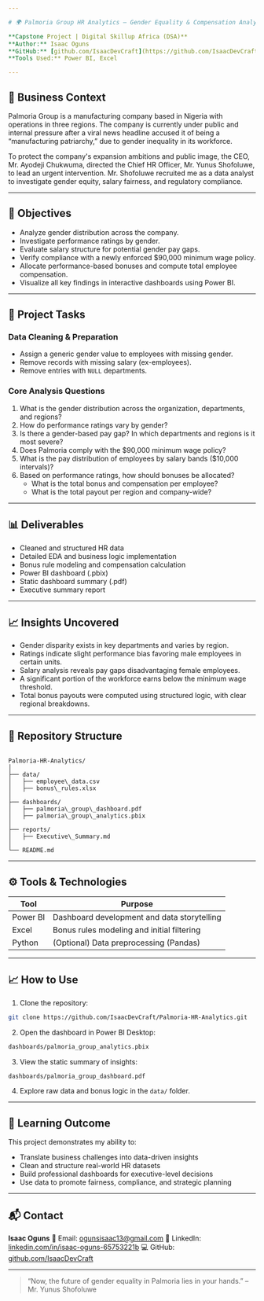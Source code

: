 ```yaml
---

# 🌍 Palmoria Group HR Analytics — Gender Equality & Compensation Analysis

**Capstone Project | Digital Skillup Africa (DSA)**  
**Author:** Isaac Oguns  
**GitHub:** [github.com/IsaacDevCraft](https://github.com/IsaacDevCraft)  
**Tools Used:** Power BI, Excel  

---
```


## 🏢 Business Context

Palmoria Group is a manufacturing company based in Nigeria with operations in three regions. The company is currently under public and internal pressure after a viral news headline accused it of being a “manufacturing patriarchy,” due to gender inequality in its workforce.

To protect the company's expansion ambitions and public image, the CEO, Mr. Ayodeji Chukwuma, directed the Chief HR Officer, Mr. Yunus Shofoluwe, to lead an urgent intervention. Mr. Shofoluwe recruited me as a data analyst to investigate gender equity, salary fairness, and regulatory compliance.

---

## 🎯 Objectives

- Analyze gender distribution across the company.  
- Investigate performance ratings by gender.  
- Evaluate salary structure for potential gender pay gaps.  
- Verify compliance with a newly enforced $90,000 minimum wage policy.  
- Allocate performance-based bonuses and compute total employee compensation.  
- Visualize all key findings in interactive dashboards using Power BI.  

---

## 🧾 Project Tasks

### Data Cleaning & Preparation

- Assign a generic gender value to employees with missing gender.  
- Remove records with missing salary (ex-employees).  
- Remove entries with `NULL` departments.  

### Core Analysis Questions

1. What is the gender distribution across the organization, departments, and regions?  
2. How do performance ratings vary by gender?  
3. Is there a gender-based pay gap? In which departments and regions is it most severe?  
4. Does Palmoria comply with the $90,000 minimum wage policy?  
5. What is the pay distribution of employees by salary bands ($10,000 intervals)?  
6. Based on performance ratings, how should bonuses be allocated?  
   - What is the total bonus and compensation per employee?  
   - What is the total payout per region and company-wide?  

---

## 📊 Deliverables

- Cleaned and structured HR data  
- Detailed EDA and business logic implementation  
- Bonus rule modeling and compensation calculation  
- Power BI dashboard (.pbix)  
- Static dashboard summary (.pdf)  
- Executive summary report  

---

## 📈 Insights Uncovered

- Gender disparity exists in key departments and varies by region.  
- Ratings indicate slight performance bias favoring male employees in certain units.  
- Salary analysis reveals pay gaps disadvantaging female employees.  
- A significant portion of the workforce earns below the minimum wage threshold.  
- Total bonus payouts were computed using structured logic, with clear regional breakdowns.  

---

## 📁 Repository Structure

```

Palmoria-HR-Analytics/
│
├── data/
│   ├── employee\_data.csv
│   ├── bonus\_rules.xlsx
│
├── dashboards/
│   ├── palmoria\_group\_dashboard.pdf
│   ├── palmoria\_group\_analytics.pbix
│
├── reports/
│   ├── Executive\_Summary.md
│
└── README.md

````

---

## ⚙️ Tools & Technologies

| Tool     | Purpose                                      |
|----------|----------------------------------------------|
| Power BI | Dashboard development and data storytelling  |
| Excel    | Bonus rules modeling and initial filtering   |
| Python   | (Optional) Data preprocessing (Pandas)       |

---

## 📈 How to Use

1. Clone the repository:

```bash
git clone https://github.com/IsaacDevCraft/Palmoria-HR-Analytics.git
````

2. Open the dashboard in Power BI Desktop:

```bash
dashboards/palmoria_group_analytics.pbix
```

3. View the static summary of insights:

```bash
dashboards/palmoria_group_dashboard.pdf
```

4. Explore raw data and bonus logic in the `data/` folder.

---

## 🧠 Learning Outcome

This project demonstrates my ability to:

* Translate business challenges into data-driven insights
* Clean and structure real-world HR datasets
* Build professional dashboards for executive-level decisions
* Use data to promote fairness, compliance, and strategic planning

---

## 📬 Contact

**Isaac Oguns**
📧 Email: [ogunsisaac13@gmail.com](mailto:ogunsisaac13@gmail.com)
🔗 LinkedIn: [linkedin.com/in/isaac-oguns-65753221b](https://linkedin.com/in/isaac-oguns-65753221b)
💻 GitHub: [github.com/IsaacDevCraft](https://github.com/IsaacDevCraft)

---

> “Now, the future of gender equality in Palmoria lies in your hands.” – Mr. Yunus Shofoluwe


